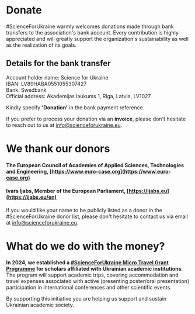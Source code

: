 # Donate

#ScienceForUkraine warmly welcomes donations made through bank transfers to the association's bank account. Every contribution is highly appreciated and will greatly support the organization's sustainability as well as the realization of its goals.

## Details for the bank transfer
Account holder name: Science for Ukraine\
IBAN: LV89HABA0551055307427\
Bank: Swedbank\
Official address: Akademijas laukums 1, Riga, Latvia, LV1027

Kindly specify **'Donation'** in the bank payment reference.  


If you prefer to process your donation via an **invoice**, please don't hesitate to reach out to us at [info@scienceforukraine.eu](mailto:info@scienceforukraine.eu).



# We thank our donors

#### The European Council of Academies of Applied Sciences, Technologies and Engineering, [https://www.euro-case.org](https://www.euro-case.org)
#### Ivars Ījabs, Member of the European Parliament, [https://ijabs.eu](https://ijabs.eu/en)

If you would like your name to be publicly listed as a donor in the #ScienceForUkraine donor list, please don't hesitate to contact us via email at [info@scienceforukraine.eu](mailto:info@scienceforukraine.eu).  


# What do we do with the money?

**In 2024, we established a **[#ScienceForUkraine Micro Travel Grant Programme](./mtg)** for scholars affiliated with Ukrainian academic institutions**. The program will support academic trips, covering accommodation and travel expenses associated with active (presenting poster/oral presentation) participation in international conferences and other scientific events.

By supporting this initiative you are helping us support and sustain Ukrainian academic society.
